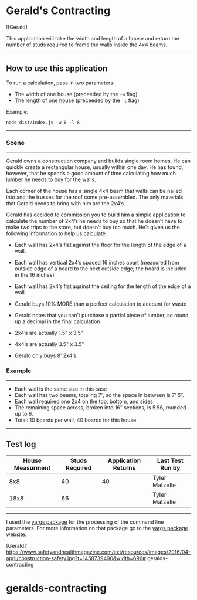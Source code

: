 # Gerald's Contracting

![Gerald]

This application will take the width and length of a house and return the number of studs required to frame the walls inside the 4x4 beams.
___

## How to use this application
To run a calculation, pass in two parameters:

* The width of one house (preceeded by the `-w` flag)
* The length of one house (preceeded by the `-l` flag)

Example: 
```
node dist/index.js -w 8 -l 8
```
___

### Scene
___

Gerald owns a construction company and builds single room homes. He can quickly create a rectangular house, usually within one day. He has found, however, that he spends a good amount of time calculating how much lumber he needs to buy for the walls.

Each corner of the house has a single 4x4 beam that walls can be nailed into and the trusses for the roof come pre-assembled. The only materials that Gerald needs to bring with him are the 2x4’s.

Gerald has decided to commission you to build him a simple application to calculate the number of 2x4’s he needs to buy so that he doesn’t have to make two trips to the store, but doesn’t buy too much. He’s given us the following information to help us calculate:
* Each wall has 2x4’s flat against the floor for the length of the edge of a wall.
* Each wall has vertical 2x4’s spaced 16 inches apart (measured from outside edge of a board to the next outside edge; the board is included in the 16 inches)
* Each wall has 2x4’s flat against the ceiling for the length of the edge of a wall.
* Gerald buys 10% MORE than a perfect calculation to account for waste
* Gerald notes that you can’t purchase a partial piece of lumber, so round up a decimal in the final calculation

* 2x4’s are actually 1.5" x 3.5”

* 4x4’s are actually 3.5” x 3.5”

* Gerald only buys 8’ 2x4’s

### Example
___

* Each wall is the same size in this case
* Each wall has two beams, totaling 7”, so the space in between is 7’ 5”.
* Each wall required one 2x4 on the top, bottom, and sides
* The remaining space across, broken into 16” sections, is 5.56, rounded up to 6.
* Total: 10 boards per wall, 40 boards for this house.

___
## Test log
| House Measurment | Studs Required | Application Returns | Last Test Run by |
| ---------------- | -------------- | ------------------- | ---------------- |
| 8x8              | 40             | 40                  | Tyler Matzelle   |
| 18x8             | 66             |                     | Tyler Matzelle   |
___

I used the [yargs package] for the processing of the command line parameters. For more information on that package go to the [yargs package] website.

[yargs package]: https://www.npmjs.com/package/yargs
[Gerald]: https://www.safetyandhealthmagazine.com/ext/resources/images/2016/04-april/construction-safety.jpg?t=1458739490&width=696# geralds-contracting
# geralds-contracting
